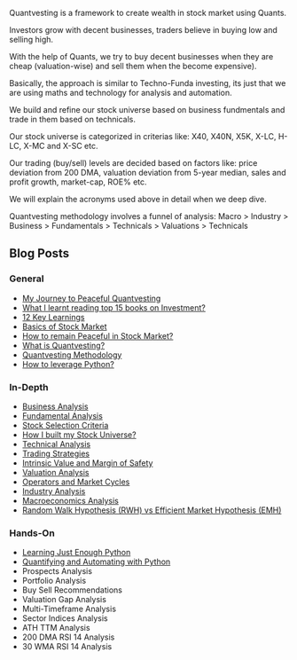 Quantvesting is a framework to create wealth in stock market using Quants.

Investors grow with decent businesses, traders believe in buying low and selling high.

With the help of Quants, we try to buy decent businesses when they are cheap (valuation-wise) and sell them when the become expensive).

Basically, the approach is similar to Techno-Funda investing, its just that we are using maths and technology for analysis and automation.

We build and refine our stock universe based on business fundmentals and trade in them based on technicals.

Our stock universe is categorized in criterias like: X40, X40N, X5K, X-LC, H-LC, X-MC and X-SC etc.

Our trading (buy/sell) levels are decided based on factors like: price deviation from 200 DMA, valuation deviation from 5-year median, sales and profit growth, market-cap, ROE% etc.

We will explain the acronyms used above in detail when we deep dive.

Quantvesting methodology involves a funnel of analysis: 
Macro > Industry > Business > Fundamentals > Technicals > Valuations > Technicals

## Blog Posts

### General
- [My Journey to Peaceful Quantvesting](https://medium.com/@rathi-ankit/my-journey-to-peaceful-tradevesting-with-python-1f00cc634871)
- [What I learnt reading top 15 books on Investment?](https://rathi-ankit.medium.com/what-i-learnt-reading-top-15-books-on-investment-615561a076fe)
- [12 Key Learnings](https://medium.com/@rathi-ankit/my-12-key-learnings-as-tradevestor-9796709aeda4)
- [Basics of Stock Market](https://rathi-ankit.medium.com/stock-market-basics-622143eb91cf)
- [How to remain Peaceful in Stock Market?](https://rathi-ankit.medium.com/how-to-remain-peaceful-in-stock-market-a7e3b041e078)
- [What is Quantvesting?](https://rathi-ankit.medium.com/what-is-tradevesting-fa3e0bbc7ae5)
- [Quantvesting Methodology](https://medium.com/@rathi-ankit/tradevesting-methodology-122cc45572b1)
- [How to leverage Python?](https://medium.com/@rathi-ankit/how-to-leverage-python-d5e026a857d3)

### In-Depth
- [Business Analysis](https://medium.com/@rathi-ankit/business-analysis-22266132b950)
- [Fundamental Analysis](https://medium.com/@rathi-ankit/fundamental-analysis-39cf2b402a41)
- [Stock Selection Criteria](https://medium.com/@rathi-ankit/stock-selection-criteria-dab42e1e3870)
- [How I built my Stock Universe?](https://medium.com/@rathi-ankit/how-i-built-my-stock-universe-2ea116af6205)
- [Technical Analysis](https://medium.com/@rathi-ankit/technical-analysis-d5eacf715d28)
- [Trading Strategies](https://medium.com/@rathi-ankit/building-your-trading-strategies-959b2334ad0d)
- [Intrinsic Value and Margin of Safety](https://medium.com/@rathi-ankit/intrinsic-value-and-margin-of-safety-857ecf11f680)
- [Valuation Analysis](https://rathi-ankit.medium.com/valuation-analysis-de107027f272)
- [Operators and Market Cycles](https://medium.com/@rathi-ankit/operators-and-stock-market-cycles-b99f05415abe)
- [Industry Analysis](https://rathi-ankit.medium.com/industry-analysis-98a32d012351)
- [Macroeconomics Analysis](https://rathi-ankit.medium.com/macroeconomic-analysis-80ce8c6c42d4)
- [Random Walk Hypothesis (RWH) vs Efficient Market Hypothesis (EMH)](https://rathi-ankit.medium.com/random-walk-hypothesis-rwh-vs-efficient-market-hypothesis-emh-29c14f439a27)

### Hands-On
- [Learning Just Enough Python](https://rathi-ankit.medium.com/just-enough-python-for-tradevestors-d2960050355d)
- [Quantifying and Automating with Python](https://rathi-ankit.medium.com/quantifying-and-automating-with-python-796efc705690)
- Prospects Analysis
- Portfolio Analysis
- Buy Sell Recommendations
- Valuation Gap Analysis
- Multi-Timeframe Analysis
- Sector Indices Analysis
- ATH TTM Analysis
- 200 DMA RSI 14 Analysis
- 30 WMA RSI 14 Analysis


